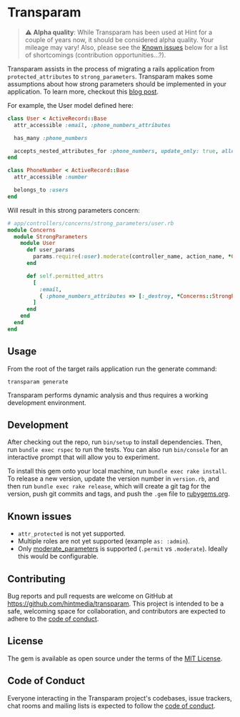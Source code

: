 # Transparam

> :warning: **Alpha quality**: While Transparam has been used at Hint for a couple of years now, it should be considered alpha quality. Your mileage may vary! Also, please see the [Known issues](#known-issues) below for a list of shortcomings (contribution opportunities…?).

Transparam assists in the process of migrating a rails application from `protected_attributes` to `strong_parameters`. Transparam makes some assumptions about how strong parameters should be implemented in your application. To learn more, checkout this [blog post](https://hint.io/blog/strong-parameters-strong-opinions).

For example, the User model defined here:

```ruby
class User < ActiveRecord::Base
  attr_accessible :email, :phone_numbers_attributes

  has_many :phone_numbers

  accepts_nested_attributes_for :phone_numbers, update_only: true, allow_destroy: true
end

class PhoneNumber < ActiveRecord::Base
  attr_accessible :number

  belongs_to :users
end
```

Will result in this strong parameters concern:

```ruby
# app/controllers/concerns/strong_parameters/user.rb
module Concerns
  module StrongParameters
    module User
      def user_params
        params.require(:user).moderate(controller_name, action_name, *Concerns::StrongParameters::User.permitted_attrs)
      end

      def self.permitted_attrs
        [
          :email,
          { :phone_numbers_attributes => [:_destroy, *Concerns::StrongParameters::PhoneNumber.permitted_attrs] }
        ]
      end
    end
  end
end
```

## Usage

From the root of the target rails application run the generate command:

`transparam generate`

Transparam performs dynamic analysis and thus requires a working development environment.

## Development

After checking out the repo, run `bin/setup` to install dependencies. Then, run `bundle exec rspec` to run the tests. You can also run `bin/console` for an interactive prompt that will allow you to experiment.

To install this gem onto your local machine, run `bundle exec rake install`. To release a new version, update the version number in `version.rb`, and then run `bundle exec rake release`, which will create a git tag for the version, push git commits and tags, and push the `.gem` file to [rubygems.org](https://rubygems.org).

## Known issues

- `attr_protected` is not yet supported.
- Multiple roles are not yet supported (example `as: :admin`).
- Only [moderate_parameters](https://github.com/hintmedia/moderate_parameters) is supported (`.permit` vs `.moderate`). Ideally this would be configurable.

## Contributing

Bug reports and pull requests are welcome on GitHub at https://github.com/hintmedia/transparam. This project is intended to be a safe, welcoming space for collaboration, and contributors are expected to adhere to the [code of conduct](https://github.com/hintmedia/transparam/blob/master/CODE_OF_CONDUCT.md).

## License

The gem is available as open source under the terms of the [MIT License](https://opensource.org/licenses/MIT).

## Code of Conduct

Everyone interacting in the Transparam project's codebases, issue trackers, chat rooms and mailing lists is expected to follow the [code of conduct](https://github.com/hintmedia/transparam/blob/master/CODE_OF_CONDUCT.md).
